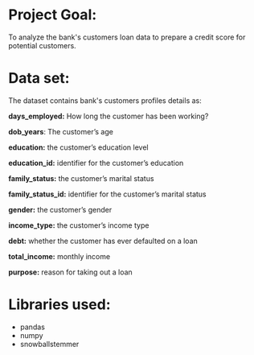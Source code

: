 # Project Goal:
To analyze the bank's customers loan data to prepare a credit score for potential customers.

# Data set:
The dataset contains bank's customers profiles details as: 

**days_employed:** How long the customer has been working?

__dob_years__:  The customer’s age

__education:__ the customer’s education level

__education_id:__ identifier for the customer’s education

__family_status:__ the customer’s marital status

__family_status_id:__ identifier for the customer’s marital status

__gender:__ the customer’s gender

__income_type:__ the customer’s income type

__debt:__ whether the customer has ever defaulted on a loan

__total_income:__ monthly income

__purpose:__ reason for taking out a loan
 
 # Libraries used:
 
*  pandas
*  numpy
*  snowballstemmer
